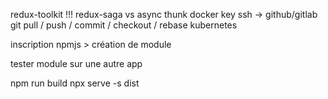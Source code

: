 redux-toolkit !!!
redux-saga vs async thunk
docker
key ssh -> github/gitlab
git pull / push / commit / checkout / rebase
kubernetes

inscription npmjs > création de module

tester module sur une autre app

npm run build
npx serve -s dist
